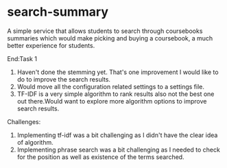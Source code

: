 # search-summary
A simple service that allows students to search through coursebooks summaries which would make picking and buying a coursebook, a much better experience for students.

End:Task 1
1. Haven't done the stemming yet. That's one improvement I would like to do to improve the search results.
2. Would move all the configuration related settings to a settings file.
3. TF-IDF is a very simple algorithm to rank results also not the best one out there.Would want to explore more algorithm options to improve search results.

Challenges:
1. Implementing tf-idf was a bit challenging as I didn't have the clear idea of algorithm.
2. Implementing phrase search was a bit challenging as I needed to check for the position as well as existence of the terms searched.

